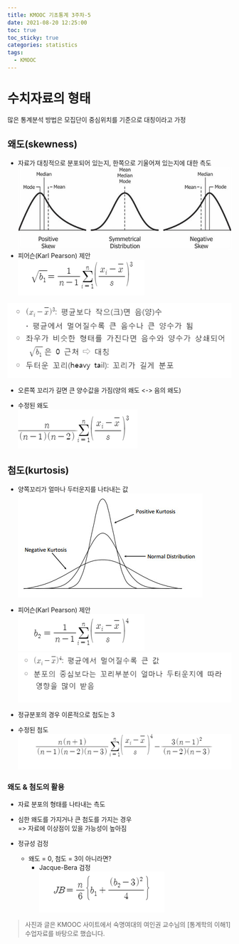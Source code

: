 ```yaml
---
title: KMOOC 기초통계 3주차-5
date: 2021-08-20 12:25:00
toc: true
toc_sticky: true
categories: statistics
tags:
  - KMOOC
---
```


# 수치자료의 형태

많은 통계분석 방법은 모집단이 중심위치를 기준으로 대칭이라고 가정

## 왜도(skewness)
- 자료가 대칭적으로 분포되어 있는지, 한쪽으로 기울어져 있는지에 대한 측도  
![](/assets/images/statistics/skewness.jpg)
- 피어슨(Karl Pearson) 제안  
![](/assets/images/statistics/skewness2.png)  

![](/assets/images/statistics/skewness3.png)  

- 오른쪽 꼬리가 길면 큰 양수값을 가짐(양의 왜도 <-> 음의 왜도)

- 수정된 왜도  
![](/assets/images/statistics/skewness4.png)  

## 첨도(kurtosis)
- 양쪽꼬리가 얼마나 두터운지를 나타내는 값  
![](/assets/images/statistics/kurtosis.jpg)    

- 피어슨(Karl Pearson) 제안  
![](/assets/images/statistics/kurtosis2.png)   
![](/assets/images/statistics/kurtosis3.png)   

- 정규분포의 경우 이론적으로 첨도는 3
- 수정된 첨도  
![](/assets/images/statistics/kurtosis4.png)   

### 왜도 & 첨도의 활용
- 자료 분포의 형태를 나타내는 측도
- 심한 왜도를 가지거나 큰 첨도를 가지는 경우  
=> 자료에 이상점이 있을 가능성이 높아짐

- 정규성 검정
  - 왜도 = 0, 첨도 = 3이 아니라면?
    - Jacque-Bera 검정  
    ![](/assets/images/statistics/jacque.png)   


> 사진과 글은 KMOOC 사이트에서 숙명여대의 여인권 교수님의 [통계학의 이해1] 수업자료를 바탕으로 했습니다.  

